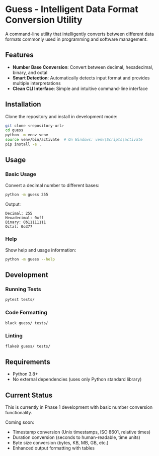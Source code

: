 # Guess - Intelligent Data Format Conversion Utility

A command-line utility that intelligently converts between different data formats commonly used in programming and software management.

## Features

- **Number Base Conversion**: Convert between decimal, hexadecimal, binary, and octal
- **Smart Detection**: Automatically detects input format and provides multiple interpretations
- **Clean CLI Interface**: Simple and intuitive command-line interface

## Installation

Clone the repository and install in development mode:

```bash
git clone <repository-url>
cd guess
python -m venv venv
source venv/bin/activate  # On Windows: venv\Scripts\activate
pip install -e .
```

## Usage

### Basic Usage

Convert a decimal number to different bases:
```bash
python -m guess 255
```

Output:
```
Decimal: 255
Hexadecimal: 0xff
Binary: 0b11111111
Octal: 0o377
```

### Help

Show help and usage information:
```bash
python -m guess --help
```

## Development

### Running Tests

```bash
pytest tests/
```

### Code Formatting

```bash
black guess/ tests/
```

### Linting

```bash
flake8 guess/ tests/
```

## Requirements

- Python 3.8+
- No external dependencies (uses only Python standard library)

## Current Status

This is currently in Phase 1 development with basic number conversion functionality.

Coming soon:
- Timestamp conversion (Unix timestamps, ISO 8601, relative times)
- Duration conversion (seconds to human-readable, time units)
- Byte size conversion (bytes, KB, MB, GB, etc.)
- Enhanced output formatting with tables
